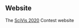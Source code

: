 
## Website

The [SciVis 2020](https://kaust-vislab.github.io/SciVis2020/index.html) Contest website 
